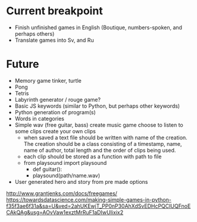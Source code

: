 # Current breakpoint
* Finish unfinished games in English (Boutique, numbers-spoken, and perhaps others)
* Translate games into Sv, and Ru

# Future
* Memory game tinker, turtle 
* Pong 
* Tetris 
* Labyrinth generator / rouge game? 
* Basic JS keywords (similar to Python, but perhaps other keywords)
* Python generation of program(s)
* Words in categories
* Simple wav (free guitar, bass) create music game 
  choose to listen to some clips
  create your own clips 
    * when saved a text file should be written with name of the creation. The creation should be a class consisting of a timestamp, name, name of author, total length and the order of clips being used. 
    * each clip should be stored as a function with path to file 
    * from playsound import playsound
        * def guitar():
         * playsound(path/name.wav)
* User generated hero and story from pre made options 

http://www.grantjenks.com/docs/freegames/
https://towardsdatascience.com/making-simple-games-in-python-f35f3ae6f31a&sa=U&ved=2ahUKEwjT_PP0nP30AhXdSvEDHcPQCIUQFnoECAkQAg&usg=AOvVaw1exztMrRuF1aDIwUIixix2
